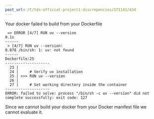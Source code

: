 ```yaml
---
post_url: /t/tds-official-project1-discrepencies/171141/434
---
```

Your docker failed to build from your Dockerfile

```
 => ERROR [4/7] RUN uv --version                                                                                                                        0.1s
------
 > [4/7] RUN uv --version:
0.078 /bin/sh: 1: uv: not found
------
Dockerfile:25
--------------------
  23 |     
  24 |     # Verify uv installation
  25 | >>> RUN uv --version
  26 |     
  27 |     # Set working directory inside the container
--------------------
ERROR: failed to solve: process "/bin/sh -c uv --version" did not complete successfully: exit code: 127

```

Since we cannot build your docker from your Docker manifest file we cannot evaluate it.